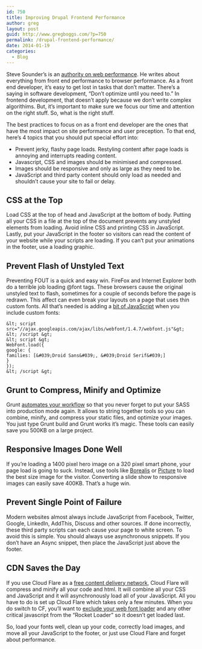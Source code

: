 ```yaml
---
id: 750
title: Improving Drupal Frontend Performance
author: greg
layout: post
guid: http://www.gregboggs.com/?p=750
permalink: /drupal-frontend-performance/
date: 2014-01-19
categories:
  - Blog
---
```

Steve Sounder&#8217;s is an [authority on web performance][1]. He writes about everything from front end performance to browser performance. As a front end developer, it&#8217;s easy to get lost in tasks that don&#8217;t matter. There&#8217;s a saying in software development, &#8220;Don&#8217;t optimize until you need to.&#8221; In frontend development, that doesn&#8217;t apply because we don&#8217;t write complex algorithims. But, it&#8217;s important to make sure we focus our time and attention on the right stuff. So, what is the right stuff.

The best practices to focus on as a front end developer are the ones that have the most impact on site performance and user preception. To that end, here&#8217;s 4 topics that you should put special effort into:

  * Prevent jerky, flashy page loads. Restyling content after page loads is annoying and interrupts reading content.
  * Javascript, CSS and images should be minimised and compressed.
  * Images should be responsive and only as large as they need to be.
  * JavaScript and third party content should only load as needed and shouldn&#8217;t cause your site to fail or delay.

## CSS at the Top

Load CSS at the top of head and JavaScript at the bottom of body. Putting all your CSS in a file at the top of the document prevents any unstyled elements from loading. Avoid inline CSS and printing CSS in JavaScript. Lastly, put your JavaScript in the footer so visitors can read the content of your website while your scripts are loading. If you can&#8217;t put your animations in the footer, use a loading graphic.

## Prevent Flash of Unstyled Text

Preventing FOUT is a quick and easy win. FireFox and Internet Explorer both do a terrible job loading @font tags. These browsers cause the original unstyled text to flash, sometimes for a couple of seconds before the page is redrawn. This affect can even break your layouts on a page that uses thin custom fonts. All that&#8217;s needed is adding a [bit of JavaScript][2] when you include custom fonts:  


    &lt; script src="//ajax.googleapis.com/ajax/libs/webfont/1.4.7/webfont.js"&gt; &lt; /script &gt;
    &lt; script &gt;
    WebFont.load({
    google: {
    families: [&#039;Droid Sans&#039;, &#039;Droid Serif&#039;]
    }
    });
    &lt; /script &gt;
    

## Grunt to Compress, Minify and Optimize

Grunt [automates your workflow][3] so that you never forget to put your SASS into production mode again. It allows to string together tools so you can combine, minify, and compress your static files, and optimize your images. You just type Grunt build and Grunt works it&#8217;s magic. These tools can easily save you 500KB on a large project.

## Responsive Images Done Well

If you&#8217;re loading a 1400 pixel hero image on a 320 pixel smart phone, your page load is going to suck. Instead, use tools like [Borealis][4] or [Picture][5] to load the best size image for the visitor. Converting a slide show to responsive images can easily save 400KB. That&#8217;s a huge win.

## Prevent Single Point of Failure

Modern websites almost always include JavaScript from Facebook, Twitter, Google, LinkedIn, AddThis, Discuss and other sources. If done incorrectly, these third party scripts can each cause your page to white screen. To avoid this is simple. You should always use asynchronous snippets. If you don&#8217;t have an Async snippet, then place the JavaScript just above the footer.

## CDN Saves the Day

If you use Cloud Flare as a [free content delivery network][6], Cloud Flare will compress and minify all your code and html. It will combine all your CSS and JavaScript and it will asynchronously load all of your JavaScript. All you have to do is set up Cloud Flare which takes only a few minutes. When you do switch to CF, you&#8217;ll want to [exclude your web font loader][7] and any other critical javascript from the &#8220;Rocket Loader&#8221; so it doesn&#8217;t get loaded last.

So, load your fonts well, clean up your code, correctly load images, and move all your JavaScript to the footer, or just use Cloud Flare and forget about performance.

 [1]: http://stevesouders.com/
 [2]: https://github.com/typekit/webfontloader
 [3]: http://www.grunt.js/
 [4]: https://drupal.org/project/borealis
 [5]: https://drupal.org/project/picture
 [6]: https://www.cloudflare.com/
 [7]: https://support.cloudflare.com/hc/en-us/articles/200169436--How-can-I-have-Rocket-Loader-ignore-my-script-s-in-Automatic-Mode-